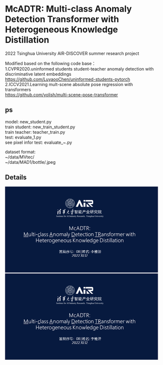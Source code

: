 # McADTR: Multi-class Anomaly Detection Transformer with Heterogeneous Knowledge Distillation
2022 Tsinghua University AIR-DISCOVER summer research project  

Modified based on the following code base：   
1.CVPR2020.uninformed students student-teacher anomaly detection with discriminative latent embeddings  
https://github.com/LuyaooChen/uninformed-students-pytorch  
2.ICCV2021.Learning mult-scene absolute pose regression with transformers  
https://github.com/yolish/multi-scene-pose-transformer  

## ps
model: new_student.py  
train student: new_train_student.py  
train teacher: teacher_train.py  
test: evaluate_1.py  
see pixel infor test: evaluate_~.py  

dataset format:  
~/data/MVtec/  
~/data/MAD1/bottle/.jpeg  

## Details
![Alt text](https://github.com/EricLee0224/McADTR/blob/main/img/%E5%B9%BB%E7%81%AF%E7%89%871.PNG)
![Alt text](https://github.com/EricLee0224/McADTR/blob/main/img/%E5%B9%BB%E7%81%AF%E7%89%871.PNG)
